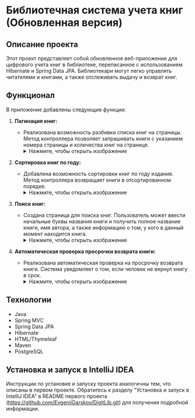 # Библиотечная система учета книг (Обновленная версия)

## Описание проекта

Этот проект представляет собой обновленное веб-приложение для цифрового учета книг в библиотеке, переписанное с использованием Hibernate и Spring Data JPA. Библиотекари могут легко управлять читателями и книгами, а также отслеживать выдачу и возврат книг.

## Функционал

В приложение добавлены следующие функции:

1. **Пагинация книг:**
   - Реализована возможность разбивки списка книг на страницы. Метод контроллера позволяет запрашивать книги с указанием номера страницы и количества книг на странице.
      <details>
        <summary>Нажмите, чтобы открыть изображение</summary>
        <img src="https://github.com/user-attachments/assets/38a4198a-9a39-4721-9517-9d9cc5e462cf" alt="Pagination" />
      </details>


2. **Сортировка книг по году:**
   - Добавлена возможность сортировки книг по году издания. Метод контроллера возвращает книги в отсортированном порядке.
      <details>
        <summary>Нажмите, чтобы открыть изображение</summary>
        <img src="https://github.com/user-attachments/assets/f4b8228a-3288-4b8c-b86d-eeb3d5165706" alt="Sorting" />
      </details>


3. **Поиск книг:**
   - Создана страница для поиска книг. Пользователь может ввести начальные буквы названия книги и получить полное название книги, имя автора, а также информацию о том, у кого в данный момент находится книга.
      <details>
        <summary>Нажмите, чтобы открыть изображение</summary>
        <img src="https://github.com/user-attachments/assets/d8557c39-ac31-4e35-9847-61b4bae6771d" alt="Search" />
      </details>


4. **Автоматическая проверка просрочки возврата книги:**
   - Реализована автоматическая проверка на просрочку возврата книги. Система уведомляет о том, если человек не вернул книгу в срок.
      <details>
        <summary>Нажмите, чтобы открыть изображение</summary>
        <img src="https://github.com/user-attachments/assets/be760a70-7a98-4499-adab-2df0e987bb56" alt="Сhecking the book" />
      </details>


## Технологии

- Java
- Spring MVC
- Spring Data JPA
- Hibernate
- HTML/Thymeleaf
- Maven
- PostgreSQL

## Установка и запуск в IntelliJ IDEA

Инструкции по установке и запуску проекта аналогичны тем, что описаны в первом проекте. Обратитесь к разделу "Установка и запуск в IntelliJ IDEA" в README первого проекта (https://github.com/EvgeniiGarskov/DigitLib.git) для получения подробной информации.

